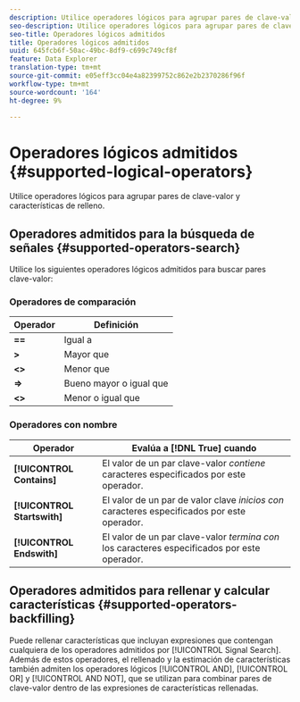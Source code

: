 ```yaml
---
description: Utilice operadores lógicos para agrupar pares de clave-valor y características de relleno.
seo-description: Utilice operadores lógicos para agrupar pares de clave-valor y características de relleno.
seo-title: Operadores lógicos admitidos
title: Operadores lógicos admitidos
uuid: 645fcb6f-50ac-49bc-8df9-c699c749cf8f
feature: Data Explorer
translation-type: tm+mt
source-git-commit: e05eff3cc04e4a82399752c862e2b2370286f96f
workflow-type: tm+mt
source-wordcount: '164'
ht-degree: 9%

---
```



# Operadores lógicos admitidos {#supported-logical-operators}

Utilice operadores lógicos para agrupar pares de clave-valor y características de relleno.

## Operadores admitidos para la búsqueda de señales {#supported-operators-search}

Utilice los siguientes operadores lógicos admitidos para buscar pares clave-valor:

### Operadores de comparación

| Operador | Definición |
|---|---|
| **==** | Igual a |
| **>** | Mayor que |
| **&lt;>** | Menor que |
| **=>** | Bueno mayor o igual que |
| **&lt;>** | Menor o igual que |

### Operadores con nombre

| Operador | Evalúa a [!DNL True] cuando |
|---|---|
| **[!UICONTROL Contains]** | El valor de un par clave-valor *contiene* caracteres especificados por este operador. |
| **[!UICONTROL Startswith]** | El valor de un par de valor clave *inicios con* caracteres especificados por este operador. |
| **[!UICONTROL Endswith]** | El valor de un par clave-valor *termina con* los caracteres especificados por este operador. |

## Operadores admitidos para rellenar y calcular características {#supported-operators-backfilling}

Puede rellenar características que incluyan expresiones que contengan cualquiera de los operadores admitidos por [!UICONTROL Signal Search]. Además de estos operadores, el rellenado y la estimación de características también admiten los operadores lógicos [!UICONTROL AND], [!UICONTROL OR] y [!UICONTROL AND NOT], que se utilizan para combinar pares de clave-valor dentro de las expresiones de características rellenadas.